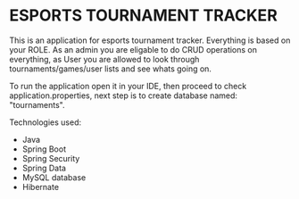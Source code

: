 <h1><b>ESPORTS TOURNAMENT TRACKER</b></h1>

This is an application for esports tournament tracker.  Everything is based on your ROLE. As an admin you are eligable to do CRUD operations on everything, as User you are allowed to look through tournaments/games/user lists and see whats going on.

To run the application open it in your IDE, then proceed to check application.properties, next step is to create database named: "tournaments".

Technologies used:
- Java
- Spring Boot 
- Spring Security
- Spring Data
- MySQL database
- Hibernate
